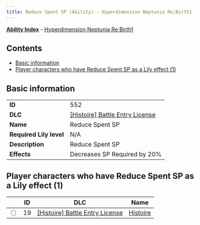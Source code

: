 ```yaml
---
title: Reduce Spent SP (Ability) - Hyperdimension Neptunia Re;Birth1
---
```


[**Ability Index**](/neptunia/rb1/ability/index.html) - [Hyperdimension Neptunia Re;Birth1](/neptunia/rb1)

## Contents

- [Basic information](#basic-information)
- [Player characters who have Reduce Spent SP as a Lily effect (1)](#player-characters-who-have-reduce-spent-sp-as-a-lily-effect-1)

## Basic information

|   |   |
| -- | -- |
| **ID** | 552 |
| **DLC** | [[Histoire] Battle Entry License](/neptunia/rb1/dlc/9-histoire.html) |
| **Name** | Reduce Spent SP |
| **Required Lily level** | N/A |
| **Description** | Reduce Spent SP |
| **Effects** | Decreases SP Required by 20% |


## Player characters who have Reduce Spent SP as a Lily effect (1)

|    | ID | DLC | Name |
| -- | -- | --- | ---- |
| <input type="checkbox" id="rb1-player-9-19" class="trackbox" /> | 19 | [[Histoire] Battle Entry License](/neptunia/rb1/dlc/9-histoire.html) | [Histoire](/neptunia/rb1/player/9-19-histoire.html) |
